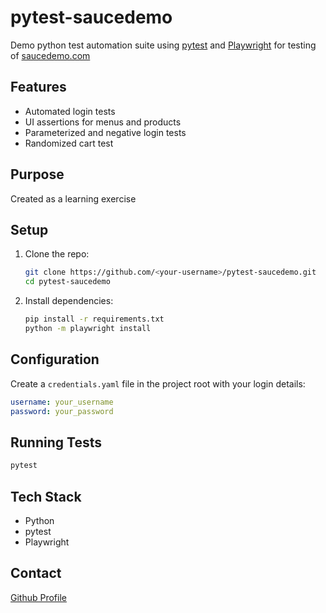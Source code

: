 # pytest-saucedemo

Demo python test automation suite using [pytest](https://pytest.org/) and [Playwright](https://playwright.dev/python/) for testing of [saucedemo.com](https://www.saucedemo.com/)

## Features

 - Automated login tests
 - UI assertions for menus and products
 - Parameterized and negative login tests
 - Randomized cart test

## Purpose

Created as a learning exercise 

## Setup 

1. Clone the repo:
    ```sh
    git clone https://github.com/<your-username>/pytest-saucedemo.git
    cd pytest-saucedemo
    ```

2. Install dependencies:
    ```sh
    pip install -r requirements.txt
    python -m playwright install
    ```

## Configuration

Create a `credentials.yaml` file in the project root with your login details:

```yaml
username: your_username
password: your_password
```

## Running Tests

```sh
pytest
```

## Tech Stack

- Python
- pytest
- Playwright

## Contact 

[Github Profile](https://github.com/RoboSteph)